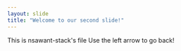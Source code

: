 ```yaml
---
layout: slide
title: "Welcome to our second slide!"
---
```

This is nsawant-stack's file
Use the left arrow to go back!